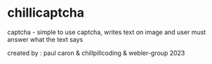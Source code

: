# chillicaptcha
captcha - simple to use captcha, writes text on image and user must answer what the text says

created by : paul caron & chillpillcoding & webler-group 
2023

